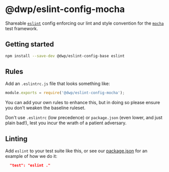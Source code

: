 # @dwp/eslint-config-mocha

Shareable [`eslint`](http://eslint.org) config enforcing our lint and style convention for the [`mocha`](https://mocha.github.io/) test framework.

## Getting started

```sh
npm install --save-dev @dwp/eslint-config-base eslint
```

## Rules

Add an `.eslintrc.js` file that looks something like:

```js
module.exports = require('@dwp/eslint-config-mocha');
```

You can add your own rules to enhance this, but in doing so please ensure you don't weaken the baseline ruleset.

Don't use `.eslintrc` (low precedence) or `package.json` (even lower, and just plain bad!), lest you incur the wrath of a patient adversary.

## Linting

Add `eslint` to your test suite like this, or see our [package.json](package.json) for an example of how we do it:

```json
  "test": "eslint ."
```

